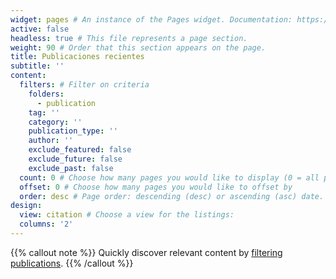 ```yaml
---
widget: pages # An instance of the Pages widget. Documentation: https://wowchemy.com/docs/page-builder/
active: false
headless: true # This file represents a page section.
weight: 90 # Order that this section appears on the page.
title: Publicaciones recientes
subtitle: ''
content:  
  filters: # Filter on criteria
    folders:
      - publication
    tag: ''
    category: ''
    publication_type: ''
    author: ''
    exclude_featured: false
    exclude_future: false
    exclude_past: false  
  count: 0 # Choose how many pages you would like to display (0 = all pages)  
  offset: 0 # Choose how many pages you would like to offset by  
  order: desc # Page order: descending (desc) or ascending (asc) date.
design:  
  view: citation # Choose a view for the listings:
  columns: '2'
---
```


{{% callout note %}}
Quickly discover relevant content by [filtering publications](./publication/).
{{% /callout %}}
